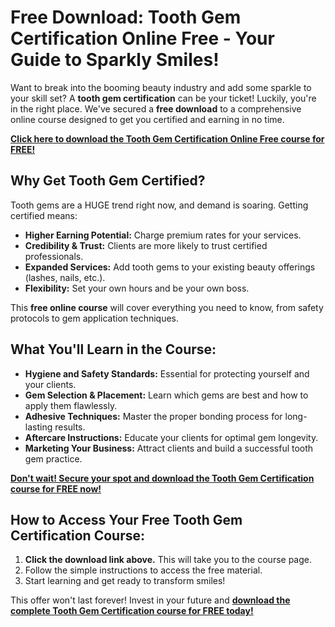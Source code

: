# Free Download: Tooth Gem Certification Online Free - Your Guide to Sparkly Smiles!

Want to break into the booming beauty industry and add some sparkle to your skill set? A **tooth gem certification** can be your ticket! Luckily, you're in the right place. We've secured a **free download** to a comprehensive online course designed to get you certified and earning in no time.

[**Click here to download the Tooth Gem Certification Online Free course for FREE!**](https://udemywork.com/tooth-gem-certification-online-free)

## Why Get Tooth Gem Certified?

Tooth gems are a HUGE trend right now, and demand is soaring. Getting certified means:

*   **Higher Earning Potential:** Charge premium rates for your services.
*   **Credibility & Trust:** Clients are more likely to trust certified professionals.
*   **Expanded Services:** Add tooth gems to your existing beauty offerings (lashes, nails, etc.).
*   **Flexibility:** Set your own hours and be your own boss.

This **free online course** will cover everything you need to know, from safety protocols to gem application techniques.

## What You'll Learn in the Course:

*   **Hygiene and Safety Standards:** Essential for protecting yourself and your clients.
*   **Gem Selection & Placement:** Learn which gems are best and how to apply them flawlessly.
*   **Adhesive Techniques:** Master the proper bonding process for long-lasting results.
*   **Aftercare Instructions:** Educate your clients for optimal gem longevity.
*   **Marketing Your Business:** Attract clients and build a successful tooth gem practice.

[**Don't wait! Secure your spot and download the Tooth Gem Certification course for FREE now!**](https://udemywork.com/tooth-gem-certification-online-free)

## How to Access Your Free Tooth Gem Certification Course:

1.  **Click the download link above.** This will take you to the course page.
2.  Follow the simple instructions to access the free material.
3.  Start learning and get ready to transform smiles!

This offer won't last forever! Invest in your future and **[download the complete Tooth Gem Certification course for FREE today!](https://udemywork.com/tooth-gem-certification-online-free)**
